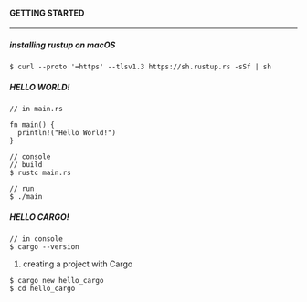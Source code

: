 #### GETTING STARTED

---

##### installing rustup on macOS

```
$ curl --proto '=https' --tlsv1.3 https://sh.rustup.rs -sSf | sh
```

##### HELLO WORLD!

```
// in main.rs

fn main() {
  println!("Hello World!")
}

// console
// build
$ rustc main.rs

// run
$ ./main
```

##### HELLO CARGO!
```
// in console
$ cargo --version
```

1. creating a project with Cargo
```
$ cargo new hello_cargo
$ cd hello_cargo
```
